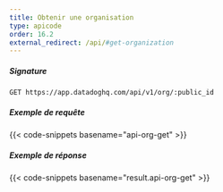 ```yaml
---
title: Obtenir une organisation
type: apicode
order: 16.2
external_redirect: /api/#get-organization
---
```


##### Signature
`GET https://app.datadoghq.com/api/v1/org/:public_id`
##### Exemple de requête
{{< code-snippets basename="api-org-get" >}}
##### Exemple de réponse
{{< code-snippets basename="result.api-org-get" >}}
